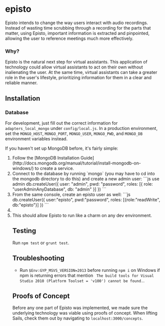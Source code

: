 # episto

Episto intends to change the way users interact with audio recordings. Instead of wasting time scrubbing through a recording for the parts that matter, using Episto, important information is extracted and pinpointed, allowing the user to reference meetings much more effectively.

### Why?

Episto is the natural next step for virtual assistants. This application of technology could allow virtual assistants to act on their own without inalienating the user. At the same time, virtual assistants can take a greater role in the user's lifestyle, prioritizing information for them in a clear and reliable manner.

## Installation

### Database

For development, just fill out the correct information for `adapters_local_mongo` under `config/local.js`. In a production environment, set the `MONGO_HOST`, `MONGO_PORT`, `MONGO_USER`, `MONGO_PWD`, and `MONGO_DB` environment variables instead.

If you haven't set up MongoDB before, it's fairly simple:

<ol>
<li>Follow the [MongoDB Installation Guide](http://docs.mongodb.org/manual/tutorial/install-mongodb-on-windows/) to create a service.</li>
<li>Connect to the database by running `mongo` (you may have to cd into the mongodb directory to do this) and create a new admin user:
 ```js
use admin
db.createUser({
    user: "admin", pwd: "password",
    roles: [{ role: "userAdminAnyDatabase", db: "admin" }]
})
```
</li>
<li>From the same console, create an episto user as well:
```js
db.createUser({
 		user:"episto", pwd:"password", 
 		roles: [{role:"readWrite", db:"episto"}]
})
```
<li>
<li>This should allow Episto to run like a charm on any dev environment.</li>

## Testing

Run `npm test` or `grunt test`.

## Troubleshooting

* Run `$Env:GYP_MSVS_VERSION=2013` before running `npm i` on Windows if npm is returning errors that mention ` The build tools for Visual Studio 2010 (Platform Toolset = 'v100') cannot be found.`.

## Proofs of Concept

Before any one part of Episto was implemented, we made sure the underlying technology was viable using proofs of concept. When lifting Sails, check them out by navigating to `localhost:3000/concepts`.
